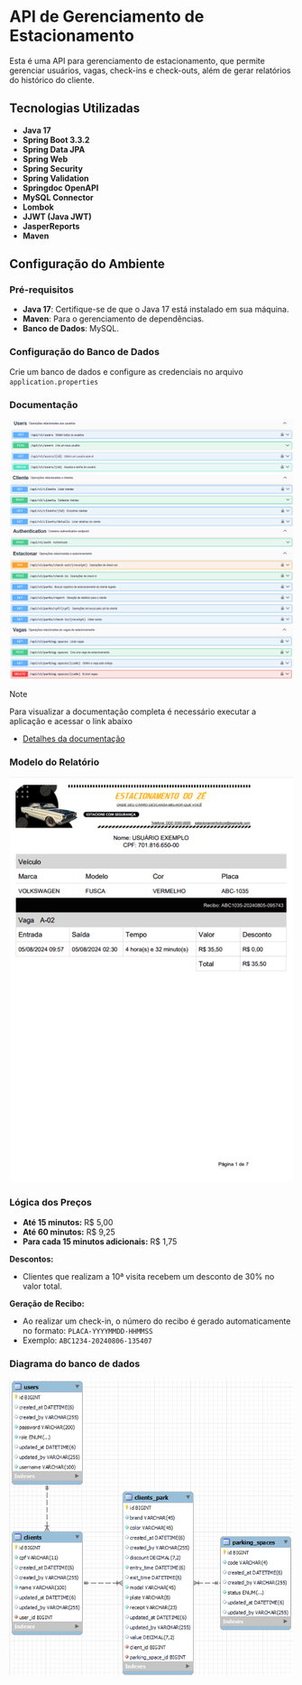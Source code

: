 # API de Gerenciamento de Estacionamento

Esta é uma API para gerenciamento de estacionamento, que permite gerenciar usuários, vagas, check-ins e check-outs, além de gerar relatórios do histórico do cliente.

## Tecnologias Utilizadas

- **Java 17**
- **Spring Boot 3.3.2**
- **Spring Data JPA**
- **Spring Web**
- **Spring Security**
- **Spring Validation**
- **Springdoc OpenAPI**
- **MySQL Connector**
- **Lombok**
- **JJWT (Java JWT)**
- **JasperReports**
- **Maven**

## Configuração do Ambiente

### Pré-requisitos

- **Java 17**: Certifique-se de que o Java 17 está instalado em sua máquina.
- **Maven**: Para o gerenciamento de dependências.
- **Banco de Dados**: MySQL.

### Configuração do Banco de Dados

Crie um banco de dados e configure as credenciais no arquivo `application.properties`

### Documentação

![img_1.png](img_1.png)
![img_2.png](img_2.png)
![img_3.png](img_3.png)
![img_4.png](img_4.png)
![img_5.png](img_5.png)

> [!NOTE]
> Para visualizar a documentação completa é necessário executar a aplicação e acessar o link abaixo
> 
- [Detalhes da documentação](http://localhost:8080/swagger-ui/index.html#/)


### Modelo do Relatório

![img.png](img.png)

### Lógica dos Preços

- **Até 15 minutos:** R$ 5,00
- **Até 60 minutos:** R$ 9,25
- **Para cada 15 minutos adicionais:** R$ 1,75


**Descontos:**

- Clientes que realizam a 10ª visita recebem um desconto de 30% no valor total.


**Geração de Recibo:**

- Ao realizar um check-in, o número do recibo é gerado automaticamente no formato:
  `PLACA-YYYYMMDD-HHMMSS`
- Exemplo: `ABC1234-20240806-135407`

### Diagrama do banco de dados

![img_6.png](img_6.png)
